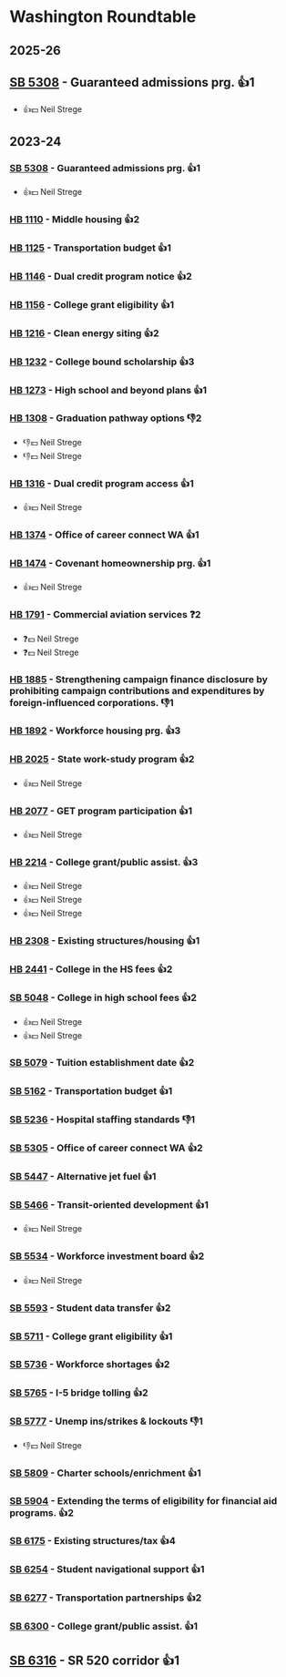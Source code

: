 # Washington Roundtable
## 2025-26

## [SB 5308](/bill/2025-26/sb/5308/) - Guaranteed admissions prg. 👍1  
* 👍💵 Neil Strege

## 2023-24

### [SB 5308](/bill/2023-24/sb/5308/) - Guaranteed admissions prg. 👍1  
* 👍💵 Neil Strege

### [HB 1110](/bill/2023-24/hb/1110/) - Middle housing 👍2  

### [HB 1125](/bill/2023-24/hb/1125/) - Transportation budget 👍1  

### [HB 1146](/bill/2023-24/hb/1146/) - Dual credit program notice 👍2  

### [HB 1156](/bill/2023-24/hb/1156/) - College grant eligibility 👍1  

### [HB 1216](/bill/2023-24/hb/1216/) - Clean energy siting 👍2  

### [HB 1232](/bill/2023-24/hb/1232/) - College bound scholarship 👍3  

### [HB 1273](/bill/2023-24/hb/1273/) - High school and beyond plans 👍1  

### [HB 1308](/bill/2023-24/hb/1308/) - Graduation pathway options  👎2 
* 👎💵 Neil Strege
* 👎💵 Neil Strege

### [HB 1316](/bill/2023-24/hb/1316/) - Dual credit program access 👍1  
* 👍💵 Neil Strege

### [HB 1374](/bill/2023-24/hb/1374/) - Office of career connect WA 👍1  

### [HB 1474](/bill/2023-24/hb/1474/) - Covenant homeownership prg. 👍1  
* 👍💵 Neil Strege

### [HB 1791](/bill/2023-24/hb/1791/) - Commercial aviation services   ❓2
* ❓💵 Neil Strege
* ❓💵 Neil Strege

### [HB 1885](/bill/2023-24/hb/1885/) - Strengthening campaign finance disclosure by prohibiting campaign contributions and expenditures by foreign-influenced corporations.  👎1 

### [HB 1892](/bill/2023-24/hb/1892/) - Workforce housing prg. 👍3  

### [HB 2025](/bill/2023-24/hb/2025/) - State work-study program 👍2  
* 👍💵 Neil Strege

### [HB 2077](/bill/2023-24/hb/2077/) - GET program participation 👍1  
* 👍💵 Neil Strege

### [HB 2214](/bill/2023-24/hb/2214/) - College grant/public assist. 👍3  
* 👍💵 Neil Strege
* 👍💵 Neil Strege
* 👍💵 Neil Strege

### [HB 2308](/bill/2023-24/hb/2308/) - Existing structures/housing 👍1  

### [HB 2441](/bill/2023-24/hb/2441/) - College in the HS fees 👍2  

### [SB 5048](/bill/2023-24/sb/5048/) - College in high school fees 👍2  
* 👍💵 Neil Strege
* 👍💵 Neil Strege

### [SB 5079](/bill/2023-24/sb/5079/) - Tuition establishment date 👍2  

### [SB 5162](/bill/2023-24/sb/5162/) - Transportation budget 👍1  

### [SB 5236](/bill/2023-24/sb/5236/) - Hospital staffing standards  👎1 

### [SB 5305](/bill/2023-24/sb/5305/) - Office of career connect WA 👍2  

### [SB 5447](/bill/2023-24/sb/5447/) - Alternative jet fuel 👍1  

### [SB 5466](/bill/2023-24/sb/5466/) - Transit-oriented development 👍1  
* 👍💵 Neil Strege

### [SB 5534](/bill/2023-24/sb/5534/) - Workforce investment board 👍2  
* 👍💵 Neil Strege

### [SB 5593](/bill/2023-24/sb/5593/) - Student data transfer 👍2  

### [SB 5711](/bill/2023-24/sb/5711/) - College grant eligibility 👍1  

### [SB 5736](/bill/2023-24/sb/5736/) - Workforce shortages 👍2  

### [SB 5765](/bill/2023-24/sb/5765/) - I-5 bridge tolling 👍2  

### [SB 5777](/bill/2023-24/sb/5777/) - Unemp ins/strikes & lockouts  👎1 
* 👎💵 Neil Strege

### [SB 5809](/bill/2023-24/sb/5809/) - Charter schools/enrichment 👍1  

### [SB 5904](/bill/2023-24/sb/5904/) - Extending the terms of eligibility for financial aid programs. 👍2  

### [SB 6175](/bill/2023-24/sb/6175/) - Existing structures/tax 👍4  

### [SB 6254](/bill/2023-24/sb/6254/) - Student navigational support 👍1  

### [SB 6277](/bill/2023-24/sb/6277/) - Transportation partnerships 👍2  

### [SB 6300](/bill/2023-24/sb/6300/) - College grant/public assist. 👍1  

## [SB 6316](/bill/2023-24/sb/6316/) - SR 520 corridor 👍1  
